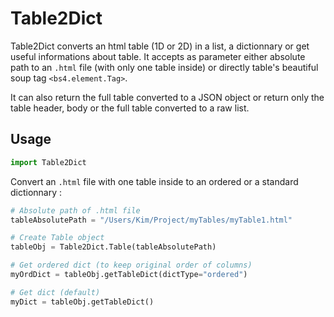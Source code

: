 # Table2Dict

Table2Dict converts an html table (1D or 2D) in a list, a dictionnary or get useful informations about table. It accepts as parameter either absolute path to an `.html` file (with only one table inside) or directly table's beautiful soup tag `<bs4.element.Tag>`.

It can also return the full table converted to a JSON object or return only the table header, body or the full table converted 
to a raw list.

## Usage

```python
import Table2Dict
```

Convert an `.html` file with one table inside to an ordered or a standard dictionnary :

```python
# Absolute path of .html file
tableAbsolutePath = "/Users/Kim/Project/myTables/myTable1.html"

# Create Table object
tableObj = Table2Dict.Table(tableAbsolutePath)

# Get ordered dict (to keep original order of columns)
myOrdDict = tableObj.getTableDict(dictType="ordered")

# Get dict (default)
myDict = tableObj.getTableDict()
```

